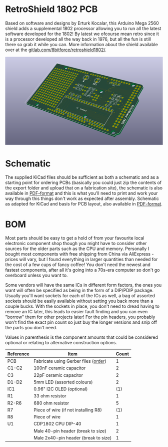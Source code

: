 # RetroShield 1802 PCB

Based on software and designs by Erturk Kocalar, this Arduino Mega 2560 shield adds a supplemental 1802 processor allowing you to run all the latest software developed for the 1802! By latest we ofcourse mean retro since it is a processor developed all the way back in 1976, but all the fun is still there so grab it while you can. More information about the shield available over at the [gitlab.com/8bitforce/retroshield1802/](https://gitlab.com/8bitforce/retroshield1802/tree/master).

![PCB Preview](https://github.com/tebl/RetroShield1802-PCB/raw/master/gallery/Retroshield1802-PCB.png)

# Schematic
The supplied KiCad files should be sufficient as both a schematic and as a  starting point for ordering PCBs (basically you could just zip the contents of the export folder and upload that on a fabrication site), the schematic is also available in [PDF-format](https://gitlab.com/8bitforce/retroshield1802/raw/master/docs/k1802_sch_revB.pdf?inline=false) and this is what you'll need to print and work your way through this things don't work as expected after assembly. Schematic as adapted for KiCad and basis for PCB layout, also available in [PDF-format](https://github.com/tebl/RetroShield1802-PCB/raw/master/export/Retroshield1802-PCB.pdf).

# BOM
Most parts should be easy to get a hold of from your favourite local electronic component shop though you might have to consider other sources for the older parts such as the CPU and memory. Personally I bought most components with free shipping from China via AliExpress - prices will vary, but I found everything in larger quantities than needed for the cost of a few cups of fancy coffee! You don't need the newest and fastest components, after all it's going into a 70s-era computer so don't go overboard unless you want to.

Some vendors will have the same ICs in different form factors, the ones you want will often be specified as being in the form of a DIP/PDIP package. Usually you'll want sockets for each of the ICs as well, a bag of assorted sockets should be easily available without setting you back more than a couple bucks. With the sockets in place, you don't need to dread having to remove an IC later, this leads to easier fault finding and you can even "borrow" them for other projects later! For the pin headers, you probably won't find the exact pin count so just buy the longer versions and snip off the parts you don't need.

Values in parenthesis is the component amounts that could be considered optional or relating to alternative construction options.

| Reference    | Item                                  | Count |
| ------------ | ------------------------------------- | ----- |
| PCB          | Fabricate using Gerber files ([order](https://www.pcbway.com/project/shareproject/RetroShield_1802.html?inviteid=88707))  |     1 |
| C1-C2        | 100nF ceramic capacitor               |     2 |
| C3           | 22pF ceramic capacitor                |     2 |
| D1-D2        | 5mm LED (assorted colours)            |     2 |
| IC1          | 0.96" I2C OLED (optional)             |   (1) |
| R1           | 33 ohm resistor                       |     1 |
| R2-R6        | 680 ohm resistor                      |     5 |
| R7           | Piece of wire (if not installing R8)  |    (1)|
| R8           | Piece of wire                         |     1 |
| U1           | CDP1802 CPU DIP-40                    |     1 |
|              | Male 40-pin header (break to size)    |     2 |
|              | Male 2x40-pin header (break to size)  |     1 |
